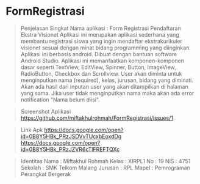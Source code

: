 # FormRegistrasi

  > Penjelasan Singkat 
Nama aplikasi : Form Registrasi Pendaftaran Ekstra Visionet
  Aplikasi ini merupakan aplikasi sederhana yang membantu registrasi siswa yang ingin mendaftar ekstrakurikuler visionet sesuai dengan minat bidang
  programming yang diinginkan. Aplikasi ini berbasis android. Dibuat dengan bantuan software Android Studio. Aplikasi ini memanfaatkan komponen-komponen
  dasar seperti TextView, EditView, Spinner, Button, ImageView, RadioButton, Checkbox dan Scrollview. User akan diminta untuk menginputkan nama (required), kelas, jurusan,
  bidang yang diminati. Akan ada hasil dari inputan user yang akan ditampilkan di halaman yang sama. Jika user tidak menginputkan nama maka akan ada error 
  notification "Nama belum diisi".
  
  > Screenshot Aplikasi </br>
    https://github.com/miftakhulrohmah/FormRegistrasi/issues/1
    
  >Link Apk
https://docs.google.com/open?id=0B8Y5HBk_PRzJSDVvTUcxbEoxdDg
https://docs.google.com/open?id=0B8Y5HBk_PRzJZVR6cTlFREFTQXc

  >Identitas
Nama    : Miftakhul Rohmah
Kelas   : XIRPL1
No      : 19
NIS     : 4751
Sekolah : SMK Telkom Malang
Jurusan : RPL
Mapel   : Pemrograman Perangkat Bergerak
